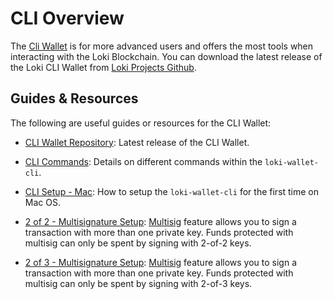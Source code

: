 # CLI Overview
The [Cli Wallet](../Wallets/CliWallet/CLIOverview.md) is for more advanced users and offers the most tools when interacting with the Loki Blockchain. You can download the latest release of the Loki CLI Wallet from [Loki Projects Github](https://github.com/loki-project/loki/releases).


## Guides & Resources

The following are useful guides or resources for the CLI Wallet:

- [CLI Wallet Repository](https://github.com/loki-project/loki/releases): Latest release of the CLI Wallet.

- [CLI Commands](WalletCommands.md): Details on different commands within the `loki-wallet-cli`.

- [CLI Setup - Mac](loki-wallet-cliMacSetup.md): How to setup the `loki-wallet-cli` for the first time on Mac OS.

- [2 of 2 - Multisignature Setup](2of2Multisig.md): [Multisig](../Multisigniture.md) feature allows you to sign a transaction with more than one private key. Funds protected with multisig can only be spent by signing with 2-of-2 keys.

- [2 of 3 - Multisignature Setup](2of3Multisig.md): [Multisig](../Multisigniture.md) feature allows you to sign a transaction with more than one private key. Funds protected with multisig can only be spent by signing with 2-of-3 keys.
